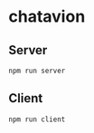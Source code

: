 chatavion
=========

<!-- TODO BADGES -->

Server
------
```
npm run server
```

Client
------
```
npm run client
```

